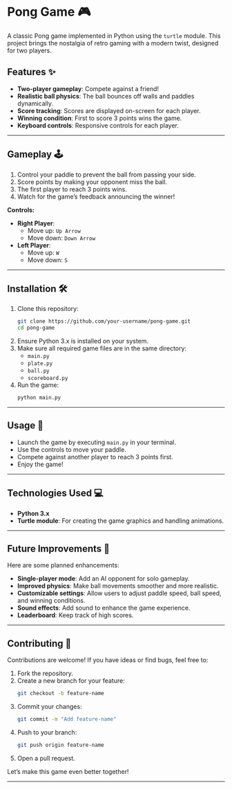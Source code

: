 # Pong Game 🎮

A classic Pong game implemented in Python using the `turtle` module. This project brings the nostalgia of retro gaming with a modern twist, designed for two players.

## Features ✨

- **Two-player gameplay**: Compete against a friend!
- **Realistic ball physics**: The ball bounces off walls and paddles dynamically.
- **Score tracking**: Scores are displayed on-screen for each player.
- **Winning condition**: First to score 3 points wins the game.
- **Keyboard controls**: Responsive controls for each player.

---

## Gameplay 🕹️

1. Control your paddle to prevent the ball from passing your side.
2. Score points by making your opponent miss the ball.
3. The first player to reach 3 points wins.
4. Watch for the game’s feedback announcing the winner!

**Controls:**
- **Right Player**:  
  - Move up: `Up Arrow`  
  - Move down: `Down Arrow`
- **Left Player**:  
  - Move up: `W`  
  - Move down: `S`

---

## Installation 🛠️

1. Clone this repository:
   ```bash
   git clone https://github.com/your-username/pong-game.git
   cd pong-game
   ```
2. Ensure Python 3.x is installed on your system.
3. Make sure all required game files are in the same directory:
   - `main.py`
   - `plate.py`
   - `ball.py`
   - `scoreboard.py`
4. Run the game:
   ```bash
   python main.py
   ```

---

## Usage 🚀

- Launch the game by executing `main.py` in your terminal.
- Use the controls to move your paddle.
- Compete against another player to reach 3 points first.
- Enjoy the game!

---

## Technologies Used 💻

- **Python 3.x**
- **Turtle module**: For creating the game graphics and handling animations.

---

## Future Improvements 🚀

Here are some planned enhancements:
- **Single-player mode**: Add an AI opponent for solo gameplay.
- **Improved physics**: Make ball movements smoother and more realistic.
- **Customizable settings**: Allow users to adjust paddle speed, ball speed, and winning conditions.
- **Sound effects**: Add sound to enhance the game experience.
- **Leaderboard**: Keep track of high scores.

---

## Contributing 🤝

Contributions are welcome! If you have ideas or find bugs, feel free to:
1. Fork the repository.
2. Create a new branch for your feature:
   ```bash
   git checkout -b feature-name
   ```
3. Commit your changes:
   ```bash
   git commit -m "Add feature-name"
   ```
4. Push to your branch:
   ```bash
   git push origin feature-name
   ```
5. Open a pull request.

Let’s make this game even better together!

---

